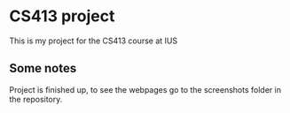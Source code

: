 # CS413 project

This is my project for the CS413 course at IUS

## Some notes

Project is finished up, to see the webpages go to the screenshots folder in the repository.
